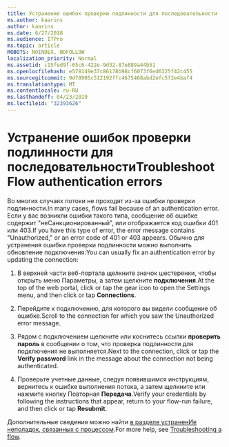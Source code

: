 ```yaml
---
title: Устранение ошибок проверки подлинности для последовательности
ms.author: kaarins
author: kaarins
ms.date: 6/27/2018
ms.audience: ITPro
ms.topic: article
ROBOTS: NOINDEX, NOFOLLOW
localization_priority: Normal
ms.assetid: c15fed9f-65c6-422e-9d32-87e889a44b51
ms.openlocfilehash: e578149e37c86178b98cf6073f6ed6325f42c455
ms.sourcegitcommit: 9d78905c512192ffc4675468abd2efc5f2e4baf4
ms.translationtype: MT
ms.contentlocale: ru-RU
ms.lasthandoff: 04/23/2019
ms.locfileid: "32393626"
---
```

# <a name="troubleshoot-flow-authentication-errors"></a><span data-ttu-id="0b2c0-102">Устранение ошибок проверки подлинности для последовательности</span><span class="sxs-lookup"><span data-stu-id="0b2c0-102">Troubleshoot Flow authentication errors</span></span>

<span data-ttu-id="0b2c0-103">Во многих случаях потоки не проходят из-за ошибки проверки подлинности.</span><span class="sxs-lookup"><span data-stu-id="0b2c0-103">In many cases, flows fail because of an authentication error.</span></span> <span data-ttu-id="0b2c0-104">Если у вас возникли ошибки такого типа, сообщение об ошибке содержит "неСанкционированный", или отображается код ошибки 401 или 403.</span><span class="sxs-lookup"><span data-stu-id="0b2c0-104">If you have this type of error, the error message contains "Unauthorized," or an error code of 401 or 403 appears.</span></span> <span data-ttu-id="0b2c0-105">Обычно для устранения ошибки проверки подлинности можно выполнить обновление подключения:</span><span class="sxs-lookup"><span data-stu-id="0b2c0-105">You can usually fix an authentication error by updating the connection:</span></span>
  
1. <span data-ttu-id="0b2c0-106">В верхней части веб-портала щелкните значок шестеренки, чтобы открыть меню Параметры, а затем щелкните **подключения**.</span><span class="sxs-lookup"><span data-stu-id="0b2c0-106">At the top of the web portal, click or tap the gear icon to open the Settings menu, and then click or tap **Connections**.</span></span>
    
2. <span data-ttu-id="0b2c0-107">Перейдите к подключению, для которого вы видели сообщение об ошибке.</span><span class="sxs-lookup"><span data-stu-id="0b2c0-107">Scroll to the connection for which you saw the Unauthorized error message.</span></span>
    
3. <span data-ttu-id="0b2c0-108">Рядом с подключением щелкните или коснитесь ссылки **проверить пароль** в сообщении о том, что проверка подлинности для подключения не выполняется.</span><span class="sxs-lookup"><span data-stu-id="0b2c0-108">Next to the connection, click or tap the **Verify password** link in the message about the connection not being authenticated.</span></span> 
    
4. <span data-ttu-id="0b2c0-109">Проверьте учетные данные, следуя появившимся инструкциям, вернитесь к ошибке выполнения потока, а затем щелкните или нажмите кнопку Повторная **Передача**.</span><span class="sxs-lookup"><span data-stu-id="0b2c0-109">Verify your credentials by following the instructions that appear, return to your flow-run failure, and then click or tap **Resubmit**.</span></span>
    
<span data-ttu-id="0b2c0-110">Дополнительные сведения можно найти [в разделе устраненИе неполадок, связанных с процессом](https://go.microsoft.com/fwlink/?linkid=872110).</span><span class="sxs-lookup"><span data-stu-id="0b2c0-110">For more help, see [Troubleshooting a flow](https://go.microsoft.com/fwlink/?linkid=872110).</span></span>
  

